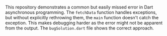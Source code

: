 This repository demonstrates a common but easily missed error in Dart asynchronous programming.  The `fetchData` function handles exceptions, but without explicitly rethrowing them, the `main` function doesn't catch the exception. This makes debugging harder as the error might not be apparent from the output.  The `bugSolution.dart` file shows the correct approach.